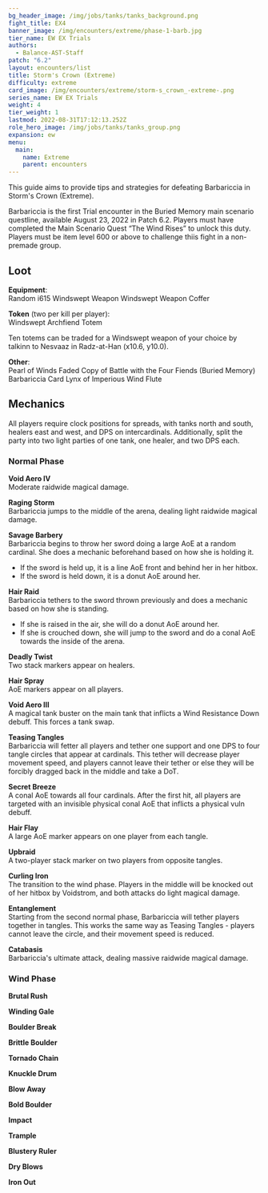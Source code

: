 ```yaml
---
bg_header_image: /img/jobs/tanks/tanks_background.png
fight_title: EX4
banner_image: /img/encounters/extreme/phase-1-barb.jpg
tier_name: EW EX Trials
authors:
  - Balance-AST-Staff
patch: "6.2"
layout: encounters/list
title: Storm's Crown (Extreme)
difficulty: extreme
card_image: /img/encounters/extreme/storm-s_crown_-extreme-.png
series_name: EW EX Trials
weight: 4
tier_weight: 1
lastmod: 2022-08-31T17:12:13.252Z
role_hero_image: /img/jobs/tanks/tanks_group.png
expansion: ew
menu:
  main:
    name: Extreme
    parent: encounters
---
```



This guide aims to provide tips and strategies for defeating Barbariccia in Storm's Crown (Extreme).

Barbariccia is the first Trial encounter in the Buried Memory main scenario questline, available August 23, 2022 in Patch 6.2. Players must have completed the Main Scenario Quest “The Wind Rises” to unlock this duty. Players must be item level 600 or above to challenge thiis fight in a non-premade group.

## Loot

**Equipment**:  
Random i615 Windswept Weapon
Windswept Weapon Coffer

**Token** (two per kill per player):  
Windswept Archfiend Totem

Ten totems can be traded for a Windswept weapon of your choice by talkinn to Nesvaaz in Radz-at-Han (x10.6, y10.0).

**Other**:  
Pearl of Winds
Faded Copy of Battle with the Four Fiends (Buried Memory)
Barbariccia Card
Lynx of Imperious Wind Flute

## Mechanics

All players require clock positions for spreads, with tanks north and south, healers east and west, and DPS on intercardinals. Additionally, split the party into two light parties of one tank, one healer, and two DPS each.

### Normal Phase

**Void Aero IV**  
Moderate raidwide magical damage.

**Raging Storm**  
Barbariccia jumps to the middle of the arena, dealing light raidwide magical damage.

**Savage Barbery**  
Barbariccia begins to throw her sword doing a large AoE at a random cardinal. She does a mechanic beforehand based on how she is holding it.
* If the sword is held up, it is a line AoE front and behind her in her hitbox.
* If the sword is held down, it is a donut AoE around her.

**Hair Raid**  
Barbariccia tethers to the sword thrown previously and does a mechanic based on how she is standing.
* If she is raised in the air, she will do a donut AoE around her.
* If she is crouched down, she will jump to the sword and do a conal AoE towards the inside of the arena.

**Deadly Twist**  
Two stack markers appear on healers.

**Hair Spray**  
AoE markers appear on all players.

**Void Aero III**  
A magical tank buster on the main tank that inflicts a Wind Resistance Down debuff. This forces a tank swap.

**Teasing Tangles**  
Barbariccia will fetter all players and tether one support and one DPS to four tangle circles that appear at cardinals. This tether will decrease player movement speed, and players cannot leave their tether or else they will be forcibly dragged back in the middle and take a DoT.

**Secret Breeze**  
A conal AoE towards all four cardinals. After the first hit, all players are targeted with an invisible physical conal AoE that inflicts a physical vuln debuff.

**Hair Flay**  
A large AoE marker appears on one player from each tangle.

**Upbraid**  
A two-player stack marker on two players from opposite tangles.

**Curling Iron**  
The transition to the wind phase. Players in the middle will be knocked out of her hitbox by Voidstrom, and both attacks do light magical damage.

**Entanglement**  
Starting from the second normal phase, Barbariccia will tether players together in tangles. This works the same way as Teasing Tangles - players cannot leave the circle, and their movement speed is reduced.

**Catabasis**  
Barbariccia's ultimate attack, dealing massive raidwide magical damage.

### Wind Phase

**Brutal Rush**  

**Winding Gale**  

**Boulder Break**  

**Brittle Boulder**  

**Tornado Chain**  

**Knuckle Drum**  

**Blow Away**  

**Bold Boulder**  

**Impact**  

**Trample**  

**Blustery Ruler**  

**Dry Blows**  

**Iron Out**  
